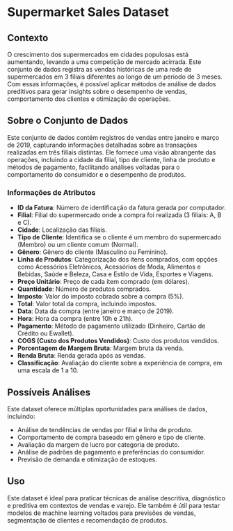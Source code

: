 # Supermarket Sales Dataset

## Contexto
O crescimento dos supermercados em cidades populosas está aumentando, levando a uma competição de mercado acirrada. Este conjunto de dados registra as vendas históricas de uma rede de supermercados em 3 filiais diferentes ao longo de um período de 3 meses. Com essas informações, é possível aplicar métodos de análise de dados preditivos para gerar insights sobre o desempenho de vendas, comportamento dos clientes e otimização de operações.

## Sobre o Conjunto de Dados
Este conjunto de dados contém registros de vendas entre janeiro e março de 2019, capturando informações detalhadas sobre as transações realizadas em três filiais distintas. Ele fornece uma visão abrangente das operações, incluindo a cidade da filial, tipo de cliente, linha de produto e métodos de pagamento, facilitando análises voltadas para o comportamento do consumidor e o desempenho de produtos.

### Informações de Atributos
- **ID da Fatura**: Número de identificação da fatura gerada por computador.
- **Filial**: Filial do supermercado onde a compra foi realizada (3 filiais: A, B e C).
- **Cidade**: Localização das filiais.
- **Tipo de Cliente**: Identifica se o cliente é um membro do supermercado (Membro) ou um cliente comum (Normal).
- **Gênero**: Gênero do cliente (Masculino ou Feminino).
- **Linha de Produtos**: Categorização dos itens comprados, com opções como Acessórios Eletrônicos, Acessórios de Moda, Alimentos e Bebidas, Saúde e Beleza, Casa e Estilo de Vida, Esportes e Viagens.
- **Preço Unitário**: Preço de cada item comprado (em dólares).
- **Quantidade**: Número de produtos comprados.
- **Imposto**: Valor do imposto cobrado sobre a compra (5%).
- **Total**: Valor total da compra, incluindo impostos.
- **Data**: Data da compra (entre janeiro e março de 2019).
- **Hora**: Hora da compra (entre 10h e 21h).
- **Pagamento**: Método de pagamento utilizado (Dinheiro, Cartão de Crédito ou Ewallet).
- **COGS (Custo dos Produtos Vendidos)**: Custo dos produtos vendidos.
- **Porcentagem de Margem Bruta**: Margem bruta da venda.
- **Renda Bruta**: Renda gerada após as vendas.
- **Classificação**: Avaliação do cliente sobre a experiência de compra, em uma escala de 1 a 10.

## Possíveis Análises
Este dataset oferece múltiplas oportunidades para análises de dados, incluindo:
- Análise de tendências de vendas por filial e linha de produto.
- Comportamento de compra baseado em gênero e tipo de cliente.
- Avaliação da margem de lucro por categoria de produto.
- Análise de padrões de pagamento e preferências do consumidor.
- Previsão de demanda e otimização de estoques.

## Uso
Este dataset é ideal para praticar técnicas de análise descritiva, diagnóstico e preditiva em contextos de vendas e varejo. Ele também é útil para testar modelos de machine learning voltados para previsões de vendas, segmentação de clientes e recomendação de produtos.
